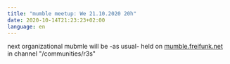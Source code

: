 ```yaml
---
title: "mumble meetup: We 21.10.2020 20h"
date: 2020-10-14T21:23:23+02:00
language: en
---
```


next organizational mubmle will be -as usual- held on
[mumble.freifunk.net](https://mumble.freifunk.net/) 
in channel "/communities/r3s"


